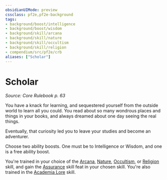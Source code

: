 ```yaml
---
obsidianUIMode: preview
cssclass: pf2e,pf2e-background
tags:
- background/boost/intelligence
- background/boost/wisdom
- background/skill/arcana
- background/skill/nature
- background/skill/occultism
- background/skill/religion
- compendium/src/pf2e/crb
aliases: ["Scholar"]
---
```

# Scholar
*Source: Core Rulebook p. 63*  

You have a knack for learning, and sequestered yourself from the outside world to learn all you could. You read about so many wondrous places and things in your books, and always dreamed about one day seeing the real things.

Eventually, that curiosity led you to leave your studies and become an adventurer.

Choose two ability boosts. One must be to Intelligence or Wisdom, and one is a free ability boost.

You're trained in your choice of the [Arcana](skills.md#Arcana), [Nature](skills.md#Nature), [Occultism](skills.md#Occultism), or [Religion](skills.md#Religion) skill, and gain the [Assurance](assurance.md) skill feat in your chosen skill. You're also trained in the [Academia Lore](skills.md#Lore) skill.